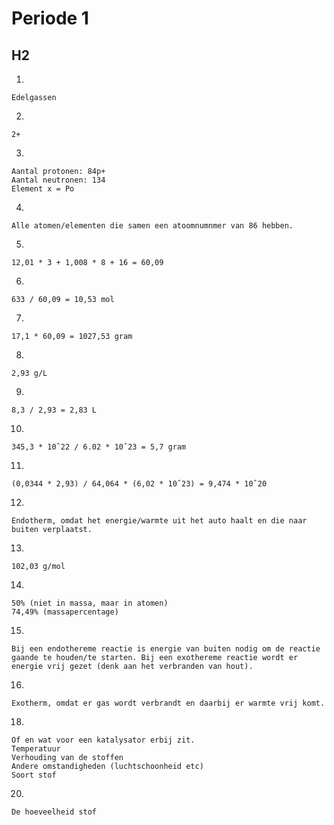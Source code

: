 # Periode 1

## H2

1. 

    Edelgassen

2. 

    2+

3. 

    Aantal protonen: 84p+
    Aantal neutronen: 134
    Element x = Po

4. 

    Alle atomen/elementen die samen een atoomnumnmer van 86 hebben.

5. 

    12,01 * 3 + 1,008 * 8 + 16 = 60,09

6. 

    633 / 60,09 = 10,53 mol

7. 

    17,1 * 60,09 = 1027,53 gram

8. 

    2,93 g/L

9. 

    8,3 / 2,93 = 2,83 L

10. 

    345,3 * 10ˆ22 / 6.02 * 10ˆ23 = 5,7 gram

11. 

    (0,0344 * 2,93) / 64,064 * (6,02 * 10ˆ23) = 9,474 * 10ˆ20

12. 

    Endotherm, omdat het energie/warmte uit het auto haalt en die naar buiten verplaatst.

13. 

    102,03 g/mol

14. 

    50% (niet in massa, maar in atomen)
    74,49% (massapercentage)

15. 

    Bij een endothereme reactie is energie van buiten nodig om de reactie gaande te houden/te starten. Bij een exothereme reactie wordt er energie vrij gezet (denk aan het verbranden van hout).

16. 

    Exotherm, omdat er gas wordt verbrandt en daarbij er warmte vrij komt.

18. 

    Of en wat voor een katalysator erbij zit.
    Temperatuur
    Verhouding van de stoffen
    Andere omstandigheden (luchtschoonheid etc)
    Soort stof

20. 

    De hoeveelheid stof
